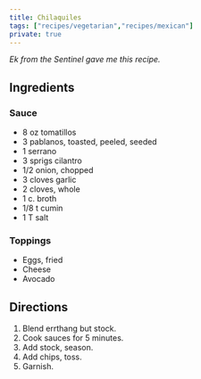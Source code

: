 ```yaml
---
title: Chilaquiles
tags: ["recipes/vegetarian","recipes/mexican"]
private: true
---
```


*Ek from the Sentinel gave me this recipe.*

## Ingredients

### Sauce
- 8 oz tomatillos
- 3 pablanos, toasted, peeled, seeded
- 1 serrano
- 3 sprigs cilantro
- 1/2 onion, chopped
- 3 cloves garlic
- 2 cloves, whole
- 1 c. broth
- 1/8 t cumin
- 1 T salt

### Toppings

- Eggs, fried
- Cheese
- Avocado

## Directions

1.	Blend errthang but stock.
2.	Cook sauces for 5 minutes.
3.	Add stock, season.
4.	Add chips, toss.
5.	Garnish.
